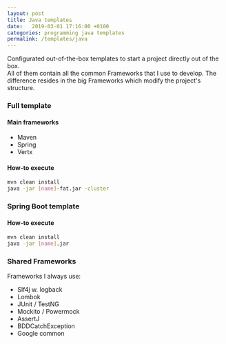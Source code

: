 ```yaml
---
layout: post
title: Java templates
date:   2019-03-01 17:16:00 +0100
categories: programming java templates
permalink: /templates/java
---
```


Configurated out-of-the-box templates to start a project directly out of the box.  
All of them contain all the common Frameworks that I use to develop. The difference resides in the big Frameworks which modify the project's structure.  

### Full template
#### Main frameworks
* Maven
* Spring
* Vertx

#### How-to execute
``` bash
mvn clean install  
java -jar [name]-fat.jar -cluster
```  
<!--more-->
### Spring Boot template
#### How-to execute
``` bash
mvn clean install
java -jar [name].jar  
```

### Shared Frameworks  
Frameworks I always use:
* Slf4j w. logback  
* Lombok  
* JUnit / TestNG
* Mockito / Powermock
* AssertJ
* BDDCatchException
* Google common
